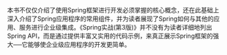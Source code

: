 本书不仅仅介绍了使用Spring框架进行开发必须掌握的核心概念，还在此基础上深入介绍了Spring应用程序的常用组件，并为读者展现了Spring如何与其他的应用、服务进行企业级集成。《Spring实战(第3版)》并不没有为读者详细地列出Spring API，而是通过提供丰富又实用的代码示例，来真正展示Spring框架的强大──它能够使企业级应用程序的开发更简单。